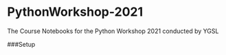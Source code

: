 # PythonWorkshop-2021
The Course Notebooks for the Python Workshop 2021 conducted by YGSL

###Setup
